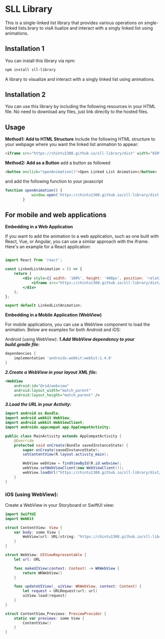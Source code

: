 # SLL Library
This is a single-linked list library that provides various operations on single-linked lists.brary to visA liualize and interact with a singly linked list using animations.


## Installation 1
You can install this library via npm:

```bash
npm install sll-library
```


A library to visualize and interact with a singly linked list using animations.

## Installation 2

You can use this library by including the following resources in your HTML file. No need to download any files, just link directly to the hosted files.

## Usage

**Method1: Add to HTML Structure**
Include the following HTML structure to your webpage where you want the linked list animation to appear:

```html
<iframe src="https://chintu1308.github.io/sll-library/dist" width="650" height="400" frameborder="0"  allowfullscreen></iframe>
```
**Method2: Add as a Button**
add a button as followed
```html
<button onclick="openAnimation()">Open Linked List Animation</button>
```
and add the following function to your javascript
```javascript
function openAnimation() {
            window.open('https://chintu1308.github.io/sll-library/dist', '_blank', 'noopener,noreferrer');
        }
```
## For mobile and web applications

**Embedding in a Web Application**

If you want to add the animation to a web application, such as one built with React, Vue, or Angular, you can use a similar approach with the iframe. Here's an example for a React application:

```jsx

import React from 'react';

const LinkedListAnimation = () => {
    return (
        <div style={{ width: '100%', height: '400px', position: 'relative' }}>
            <iframe src="https://chintu1308.github.io/sll-library/dist/index.html" style={{ width: '100%', height: '100%', border: 'none' }}></iframe>
        </div>
    );
};

export default LinkedListAnimation;
```
**Embedding in a Mobile Application (WebView)**

For mobile applications, you can use a WebView component to load the animation. Below are examples for both Android and iOS:

Android (using WebView):
***1.Add WebView dependency to your build.gradle file:***

```gradle
dependencies {
    implementation 'androidx.webkit:webkit:1.4.0'
}
```
***2.Create a WebView in your layout XML file:***
```xml
<WebView
    android:id="@+id/webview"
    android:layout_width="match_parent"
    android:layout_height="match_parent" />
```

***3.Load the URL in your Activity:***

```java
import android.os.Bundle;
import android.webkit.WebView;
import android.webkit.WebViewClient;
import androidx.appcompat.app.AppCompatActivity;

public class MainActivity extends AppCompatActivity {
    @Override
    protected void onCreate(Bundle savedInstanceState) {
        super.onCreate(savedInstanceState);
        setContentView(R.layout.activity_main);

        WebView webView = findViewById(R.id.webview);
        webView.setWebViewClient(new WebViewClient());
        webView.loadUrl("https://chintu1308.github.io/sll-library/dist/index.html");
    }
}
```
### iOS (using WebView):
Create a WebView in your Storyboard or SwiftUI view:
```swift
import SwiftUI
import WebKit

struct ContentView: View {
    var body: some View {
        WebView(url: URL(string: "https://chintu1308.github.io/sll-library/dist/index.html")!)
    }
}

struct WebView: UIViewRepresentable {
    let url: URL

    func makeUIView(context: Context) -> WKWebView {
        return WKWebView()
    }

    func updateUIView(_ uiView: WKWebView, context: Context) {
        let request = URLRequest(url: url)
        uiView.load(request)
    }
}

struct ContentView_Previews: PreviewProvider {
    static var previews: some View {
        ContentView()
    }
}
```